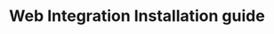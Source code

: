 ---
title: Web Integration Installation guide
deprecated: false
hidden: false
metadata:
  robots: index
---